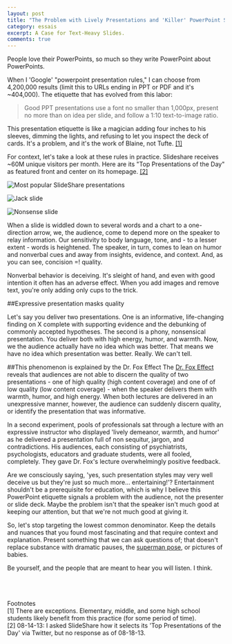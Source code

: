 ```yaml
---
layout: post
title: "The Problem with Lively Presentations and 'Killer' PowerPoint Slides"
category: essais
excerpt: A Case for Text-Heavy Slides.
comments: true
---
```


People love their PowerPoints, so much so they write PowerPoint about PowerPoints.

When I 'Google' "powerpoint presentation rules," I can choose from 4,200,000 results (limit this to URLs ending in PPT or PDF and it's ~404,000). The etiquette that has evolved from this labor:

>Good PPT presentations use a font no smaller than 1,000px, present no more than on idea per slide, and follow a    1:10 text-to-image ratio.

This presentation etiquette is like a magician adding four inches to his sleeves, dimming the lights, and refusing to let you inspect the deck of cards. It's a problem, and it's the work of Blaine, not Tufte. [\[1\]](#fn1)

For context, let's take a look at these rules in practice. Slideshare receives ~60M unique visitors per month. Here are its "Top Presentations of the Day" as featured front and center on its homepage. [\[2\]](#fn2)

![Most popular SlideShare presentations](http://www.vincentbarr.com/assets/images/slideshare-mostpopular.png)

![Jack slide](http://www.vincentbarr.com/assets/images/jack-slide.png)

![Nonsense slide](http://www.vincentbarr.com/assets/images/nonsenseslide.png)

When a slide is widdled down to several words and a chart to a one-direction arrow, we, the audience, come to depend more on the speaker to relay information. Our sensitivity to body language, tone, and - to a lesser extent - words is heightened. The speaker, in turn, comes to lean on humor and nonverbal cues and away from insights, evidence, and context. And, as you can see, concision =! quality.

Nonverbal behavior is deceiving. It's sleight of hand, and even with good intention it often has an adverse effect. When you add images and remove text, you're only adding only cups to the trick.

##Expressive presentation masks quality

Let's say you deliver two presentations. One is an informative, life-changing finding on X complete with supporting evidence and the debunking of commonly accepted hypotheses. The second is a phony, nonsensical presentation. You deliver both with high energy, humor, and warmth. Now, we the audience actually have no idea which was better. That means we have no idea which presentation was better. Really. We can't tell.

##This phenomenon is explained by the Dr. Fox Effect
The [Dr. Fox Effect](http://en.wikipedia.org/wiki/Dr._Fox_effect) reveals that audiences are not able to discern the quality of two presentations - one of high quality (high content coverage) and one of of low quality (low content coverage) - when the speaker delivers them with warmth, humor, and high energy. When both lectures are delivered in an unexpressive manner, however, the audience can suddenly discern quality, or identify the presentation that was informative.

In a second experiment, pools of professionals sat through a lecture with an expressive instructor who displayed 'lively demeanor, warmth, and humor' as he delivered a presentation full of non sequitur, jargon, and contradictions. His audiences, each consisting of psychiatrists, psychologists, educators and graduate students, were all fooled, completely. They gave Dr. Fox's lecture overwhelmingly positive feedback.

Are we consciously saying, 'yes, such presentation styles may very well deceive us but they're just so much more... entertaining!'? Entertainment shouldn't be a prerequisite for education, which is why I believe this PowerPoint etiquette signals a problem with the audience, not the presenter or slide deck. Maybe the problem isn't that the speaker isn't much good at keeping our attention, but that we're not much good at giving it.

So, let's stop targeting the lowest common denominator. Keep the details and nuances that you found most fascinating and that require context and explanation. Present something that we can ask questions of; that doesn't replace substance with dramatic pauses, the [superman pose](http://www.wired.com/wiredscience/2012/05/st_cuddy/), or pictures of babies.

Be yourself, and the people that are meant to hear you will listen. I think.  
<br />
<br />
<br />

Footnotes  
<a id="fn1">[1]</a> There are exceptions. Elementary, middle, and some high school students likely benefit from this practice (for some period of time).  
<a id="fn2">[2]</a> 08-14-13: I asked SlideShare how it selects its 'Top Presentations of the Day' via Twitter, but no response as of 08-18-13.

<a href="https://plus.google.com/+VincentBarr0?rel=author"></a>